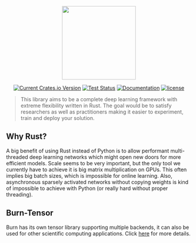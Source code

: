 <div align="center">
<img src="https://github.com/burn-rs/burn/blob/main/assets/logo-burn-full.png" width="200px"/>

[![Current Crates.io Version](https://img.shields.io/crates/v/burn.svg)](https://crates.io/crates/burn)
[![Test Status](https://github.com/burn-rs/burn/actions/workflows/test-burn.yml/badge.svg)](https://github.com/burn-rs/burn/actions/workflows/test-burn.yml)
[![Documentation](https://docs.rs/burn/badge.svg)](https://docs.rs/burn)
[![license](https://shields.io/badge/license-MIT%2FApache--2.0-blue)](https://github.com/burn-rs/burn/blob/master/LICENSE)

<div align="left">

> This library aims to be a complete deep learning framework with extreme flexibility written in Rust. 
> The goal would be to satisfy researchers as well as practitioners making it easier to experiment, train and deploy your solution.

## Why Rust?

A big benefit of using Rust instead of Python is to allow performant multi-threaded deep learning networks which might open new doors for more efficient models.
Scale seems to be very important, but the only tool we currently have to achieve it is big matrix multiplication on GPUs.
This often implies big batch sizes, which is impossible for online learning.
Also, asynchronous sparsely activated networks without copying weights is kind of impossible to achieve with Python (or really hard without proper threading).

## Burn-Tensor

Burn has its own tensor library supporting multiple backends, it can also be used for other scientific computing applications.
Click [here](https://github.com/burn-rs/burn/burn-tensor) for more details.
